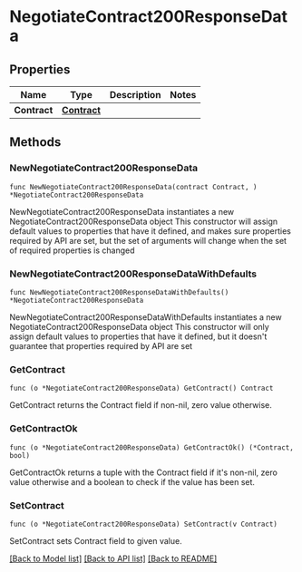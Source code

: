 # NegotiateContract200ResponseData

## Properties

Name | Type | Description | Notes
------------ | ------------- | ------------- | -------------
**Contract** | [**Contract**](Contract.md) |  | 

## Methods

### NewNegotiateContract200ResponseData

`func NewNegotiateContract200ResponseData(contract Contract, ) *NegotiateContract200ResponseData`

NewNegotiateContract200ResponseData instantiates a new NegotiateContract200ResponseData object
This constructor will assign default values to properties that have it defined,
and makes sure properties required by API are set, but the set of arguments
will change when the set of required properties is changed

### NewNegotiateContract200ResponseDataWithDefaults

`func NewNegotiateContract200ResponseDataWithDefaults() *NegotiateContract200ResponseData`

NewNegotiateContract200ResponseDataWithDefaults instantiates a new NegotiateContract200ResponseData object
This constructor will only assign default values to properties that have it defined,
but it doesn't guarantee that properties required by API are set

### GetContract

`func (o *NegotiateContract200ResponseData) GetContract() Contract`

GetContract returns the Contract field if non-nil, zero value otherwise.

### GetContractOk

`func (o *NegotiateContract200ResponseData) GetContractOk() (*Contract, bool)`

GetContractOk returns a tuple with the Contract field if it's non-nil, zero value otherwise
and a boolean to check if the value has been set.

### SetContract

`func (o *NegotiateContract200ResponseData) SetContract(v Contract)`

SetContract sets Contract field to given value.



[[Back to Model list]](../README.md#documentation-for-models) [[Back to API list]](../README.md#documentation-for-api-endpoints) [[Back to README]](../README.md)


